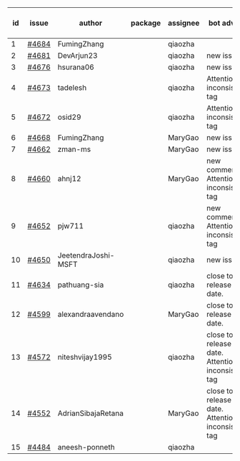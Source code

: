 | id | issue | author | package | assignee | bot advice | created date of issue | target release date | date from target |
| ------ | ------ | ------ | ------ | ------ | ------ | ------ | ------ | :-----: |
| 1 | [#4684](https://github.com/Azure/sdk-release-request/issues/4684) | FumingZhang |  | qiaozha |  | 10-26 |  | 0 |
| 2 | [#4681](https://github.com/Azure/sdk-release-request/issues/4681) | DevArjun23 |  | qiaozha | new issue. | 10-24 | 11-24 |  |
| 3 | [#4676](https://github.com/Azure/sdk-release-request/issues/4676) | hsurana06 |  | qiaozha | new issue. | 10-23 | 11-24 |  |
| 4 | [#4673](https://github.com/Azure/sdk-release-request/issues/4673) | tadelesh |  | qiaozha | Attention to inconsistent tag | 10-23 | 11-24 |  |
| 5 | [#4672](https://github.com/Azure/sdk-release-request/issues/4672) | osid29 |  | qiaozha | Attention to inconsistent tag | 10-23 | 11-24 |  |
| 6 | [#4668](https://github.com/Azure/sdk-release-request/issues/4668) | FumingZhang |  | MaryGao | new issue. | 10-20 | 11-24 |  |
| 7 | [#4662](https://github.com/Azure/sdk-release-request/issues/4662) | zman-ms |  | MaryGao | new issue. | 10-18 | 11-24 |  |
| 8 | [#4660](https://github.com/Azure/sdk-release-request/issues/4660) | ahnj12 |  | MaryGao | new comment. Attention to inconsistent tag | 10-17 | 11-24 |  |
| 9 | [#4652](https://github.com/Azure/sdk-release-request/issues/4652) | pjw711 |  | qiaozha | new comment. Attention to inconsistent tag | 10-13 | 11-24 |  |
| 10 | [#4650](https://github.com/Azure/sdk-release-request/issues/4650) | JeetendraJoshi-MSFT |  | qiaozha | new issue. | 10-13 | 11-24 |  |
| 11 | [#4634](https://github.com/Azure/sdk-release-request/issues/4634) | pathuang-sia |  | qiaozha | close to release date.  | 10-12 | 10-27 | 0 |
| 12 | [#4599](https://github.com/Azure/sdk-release-request/issues/4599) | alexandraavendano |  | MaryGao | close to release date.  | 10-02 | 10-27 | 0 |
| 13 | [#4572](https://github.com/Azure/sdk-release-request/issues/4572) | niteshvijay1995 |  | qiaozha | close to release date.  Attention to inconsistent tag | 09-26 | 10-27 | 0 |
| 14 | [#4552](https://github.com/Azure/sdk-release-request/issues/4552) | AdrianSibajaRetana |  | MaryGao | close to release date.  Attention to inconsistent tag | 09-22 | 10-27 | 0 |
| 15 | [#4484](https://github.com/Azure/sdk-release-request/issues/4484) | aneesh-ponneth |  | qiaozha |  | 08-31 | 09-22 |  |
